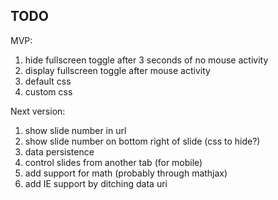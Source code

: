 TODO
----

MVP:

1.	hide fullscreen toggle after 3 seconds of no mouse activity
2.	display fullscreen toggle after mouse activity
3.	default css
4.	custom css

Next version:

1.	show slide number in url
2.	show slide number on bottom right of slide (css to hide?)
3.	data persistence
4.	control slides from another tab (for mobile)
5.	add support for math (probably through mathjax)
6.	add IE support by ditching data uri
